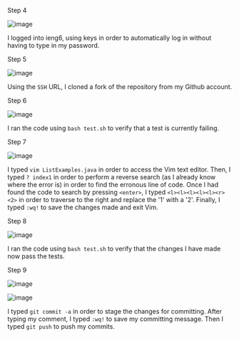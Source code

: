 Step 4

![image](https://github.com/githubMasterSpark/cse15l-lab-reports/assets/147002814/2364244e-9c9f-4677-b6cd-cd8c5f421ac4)

I logged into ieng6, using keys in order to automatically log in without having to type in my password.

Step 5

![image](https://github.com/githubMasterSpark/cse15l-lab-reports/assets/147002814/4ebad2bb-ed15-4669-b10b-b393e7770ec5)

Using the ```SSH``` URL, I cloned a fork of the repository from my Github account.

Step 6

![image](https://github.com/githubMasterSpark/cse15l-lab-reports/assets/147002814/7fd8cecd-cdd3-4b76-99af-b05fb9d4f12e)

I ran the code using ```bash test.sh``` to verify that a test is currently failing.

Step 7

![image](https://github.com/githubMasterSpark/cse15l-lab-reports/assets/147002814/55effb64-003b-4867-8574-cd46ac335e60)

I typed ```vim ListExamples.java``` in order to access the Vim text editor. 
Then, I typed ```? index1``` in order to perform a reverse search (as I already know where the error is) in order to find the erronous line of code.
Once I had found the code to search by pressing ```<enter>```, I typed ```<l><l><l><l><l><r><2>``` in order to traverse to the right and replace the '1' with a '2'.
Finally, I typed ```:wq!``` to save the changes made and exit Vim.

Step 8

![image](https://github.com/githubMasterSpark/cse15l-lab-reports/assets/147002814/1235a422-4847-43e2-b710-3e780448dd78)

I ran the code using ```bash test.sh``` to verify that the changes I have made now pass the tests.

Step 9

![image](https://github.com/githubMasterSpark/cse15l-lab-reports/assets/147002814/0e128b8e-2450-4eea-9165-543afe74da88)

![image](https://github.com/githubMasterSpark/cse15l-lab-reports/assets/147002814/246b160d-dd7c-414b-9aad-93e77e4bd9cf)

I typed ```git commit -a``` in order to stage the changes for committing. After typing my comment, I typed ```:wq!``` to save my committing message. Then I typed ```git push``` to push my commits.

